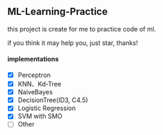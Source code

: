 ## ML-Learning-Practice

this project is create for me to practice code of ml.

if you think it may help you, just star, thanks!


#### implementations
- [x] Perceptron
- [x] KNN、Kd-Tree
- [x] NaiveBayes
- [x] DecisionTree(ID3, C4.5)
- [x] Logistic Regression
- [x] SVM with SMO
- [ ] Other
